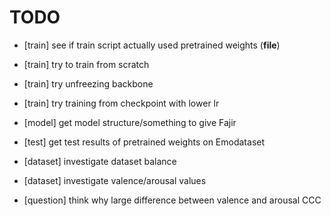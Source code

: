 
# TODO

- [train] see if train script actually used pretrained weights (__file__)

- [train] try to train from scratch
- [train] try unfreezing backbone
- [train] try training from checkpoint with lower lr
- [model] get model structure/something to give Fajir
- [test] get test results of pretrained weights on Emodataset
- [dataset] investigate dataset balance
- [dataset] investigate valence/arousal values
- [question] think why large difference between valence and arousal CCC
